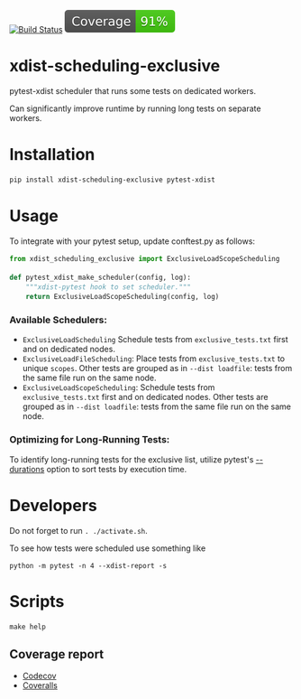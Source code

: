 [![Build Status](https://github.com/andgineer/xdist-scheduling-exclusive/workflows/CI/badge.svg)](https://github.com/andgineer/xdist-scheduling-exclusive/actions)
[![Coverage](https://raw.githubusercontent.com/andgineer/xdist-scheduling-exclusive/python-coverage-comment-action-data/badge.svg)](https://htmlpreview.github.io/?https://github.com/andgineer/xdist-scheduling-exclusive/blob/python-coverage-comment-action-data/htmlcov/index.html)
# xdist-scheduling-exclusive

pytest-xdist scheduler that runs some tests on dedicated workers. 

Can significantly improve runtime by running long tests on separate 
workers.

# Installation

```bash
pip install xdist-scheduling-exclusive pytest-xdist
```

# Usage

To integrate with your pytest setup, update conftest.py as follows:

```python
from xdist_scheduling_exclusive import ExclusiveLoadScopeScheduling

def pytest_xdist_make_scheduler(config, log):
    """xdist-pytest hook to set scheduler."""
    return ExclusiveLoadScopeScheduling(config, log)
```

### Available Schedulers:
- `ExclusiveLoadScheduling` Schedule tests from `exclusive_tests.txt` first and on dedicated nodes.
- `ExclusiveLoadFileScheduling`: Place tests from `exclusive_tests.txt` to unique `scopes`.
Other tests are grouped as in `--dist loadfile`: tests from the same file run on the same node.
- `ExclusiveLoadScopeScheduling`: Schedule tests from `exclusive_tests.txt` first and on dedicated nodes. 
Other tests are grouped as in `--dist loadfile`: tests from the same file run on the same node.

### Optimizing for Long-Running Tests:
To identify long-running tests for the exclusive list, utilize pytest's
[--durations](https://docs.pytest.org/en/latest/how-to/usage.html#profiling-test-execution-duration)
option to sort tests by execution time.

# Developers
Do not forget to run `. ./activate.sh`.

To see how tests were scheduled use something like

    python -m pytest -n 4 --xdist-report -s

# Scripts
    make help

## Coverage report
* [Codecov](https://app.codecov.io/gh/andgineer/xdist-scheduling-exclusive/tree/main/src%2Fxdist_scheduling_exclusive)
* [Coveralls](https://coveralls.io/github/andgineer/xdist-scheduling-exclusive)
